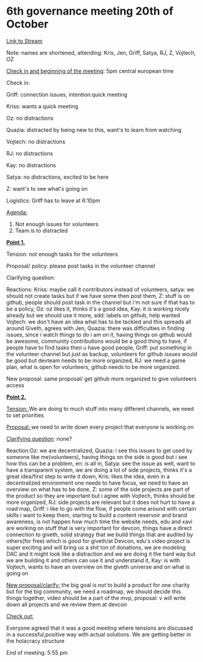# 6th governance meeting 20th of October

[Link to Stream](https://youtu.be/JuesXXQGioU)

Note: names are shortened, attending: Kris, Jen, Griff, Satya, RJ, Z, Vojtech, OZ

<span style="text-decoration:underline;">Check in and beginning of the meeting</span>: 5pm central european time

Check in:

Griff: connection issues, intention:quick meeting

Kriss: wants a quick meeting

Oz: no distractions

Quazia: distracted by being new to this, want's to learn from watching

Vojtech: no distractions

RJ: no distractions

Kay: no distractions

Satya: no distractions, excited to be here

Z: want's to see what's going on

Logistics: Griff has to leave at 6:10pm

<span style="text-decoration:underline;">Agenda:</span>



1.  Not enough issues for volunteers
1.  Team is to distracted

**<span style="text-decoration:underline;">Point 1.</span>**

Tension: not enough tasks for the volunteers

Proposal/ policy: please post tasks in the volunteer channel

Clarifying question:

Reactions: Kriss: maybe call it contributors instead of volunteers, satya: we should not create tasks but if we have some then post them, Z: stuff is on github, people should post task in the channel but i'm not sure if that has to be a policy, Oz: oz likes it, thinks it's a good idea, Kay: it is working nicely already but we should use it more, add: labels on github, help wanted Vojtech: we don't have an idea what has to be tackled and this spreads all around Giveth, agrees with Jen, Quazia: there was difficulties in finding issues, since i watch things to do i am on it, having things on github would be awesome, community contributions would be a good thing to have, if people have to find tasks then u have good people, Griff: put something in the volunteer channel but just as backup, volunteers for github issues would be good but devteam needs to be more organized, RJ: we need a game plan, what is open for volunteers, github needs to be more organized.

New proposal: same proposal/ get github more organized to give volunteers access

**<span style="text-decoration:underline;">Point 2.</span>**

<span style="text-decoration:underline;">Tension: </span>We are doing to much stuff into many different channels, we need to set priorities

<span style="text-decoration:underline;">Proposal: </span>we need to write down every project that everyone is working on

<span style="text-decoration:underline;">Clarifying question</span>: none?

Reaction:Oz: we are decentralized, Quazia: i see this issues to get used by someone like me(volunteers), having things on the side is good but i see how this can be a problem, en: is all in, Satya: see the issue as well, want to have a transparent system, we are doing a lot of side projects, thinks it's a great idea/first step to write it down, Kris: likes the idea, even in a decentralized environment one needs to have focus, we need to have an overview on what has to be done, Z: some of the side projects are part of the product so they are important but i agree with Vojtech, thinks should be more organized, RJ: side projects are relevant but it does not hurt to have a road map, Griff: i like to go with the flow, if people come around with certain skills i want to keep them, starting to build a content reservoir and brand awareness, is not happen how much time the website needs, edu and xavi are working on stuff that is very important for devcon, things have a direct connection to giveth, solid strategy that we build things that are audited by others(for free) which is good for giveth/at Devcon, edu's video project is super exciting and will bring us a shit ton of donations, we are modeling DAC and it might look like a distraction and we are doing it the hard way but we are building it and others can use it and understand it, Kay: is with Vojtech, wants to have an overview on the giveth universe and on what is going on

<span style="text-decoration:underline;">New proposal/clarify:</span> the big goal is not to build a product for one charity but for the big community, we need a roadmap, we should decide this things together, video should be a part of the mvp, proposal: v will write down all projects and we review them at devcon

<span style="text-decoration:underline;">Check out:</span>

Everyone agreed that it was a good meeting where tensions are discussed in a successful,positive way with actual solutions. We are getting better in the holacracy structure

End of meeting: 5:55 pm
